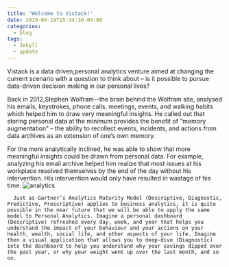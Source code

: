 ```yaml
---
title: "Welcome to Vistack!"
date: 2019-04-18T15:34:30-04:00
categories:
  - blog
tags:
  - Jekyll
  - update
---
```



<!--You'll find this post in your `_posts` directory. Go ahead and edit it and re-build the site to see your changes. You can rebuild the site in many different ways, but the most common way is to run `jekyll serve`, which launches a web server and auto-regenerates your site when a file is updated.
To add new posts, simply add a file in the `_posts` directory that follows the convention `YYYY-MM-DD-name-of-post.ext` and includes the necessary front matter. Take a look at the source for this post to get an idea about how it works.-->

Vistack is a data driven,personal analytics venture aimed at changing the current scenario with a question to think about – is it possible to pursue data-driven decision making in our personal lives?


Back in 2012,Stephen Wolfram--the brain behind the Wolfram site, analysed his emails, keystrokes, phone calls, meetings, events, and walking habits which helped him to draw very meaningful insights. He called out that storing personal data at the minimum provides the benefit of “memory augmentation” – the ability to recollect events, incidents, and actions from data archives as an extension of one’s own memory.

For the more analytically inclined, he was able to show that more meaningful insights could be drawn from personal data. For example, analyzing his email archive helped him realize that most issues at his workplace resolved themselves by the end of the day without his intervention. His intervention would only have resulted in wastage of his time. 
![analytics](https://images.pexels.com/photos/106344/pexels-photo-106344.jpeg?auto=compress&cs=tinysrgb&dpr=1&w=500)

      Just as Gartner’s Analytics Maturity Model (Descriptive, Diagnostic, Predictive, Prescriptive) applies to business analytics, it is quite possible in the near future that we will be able to apply the same model to Personal Analytics. Imagine a personal dashboard (Descriptive) refreshed every day, week, and year that helps you understand the impact of your behaviour and your actions on your health, wealth, social life, and other aspects of your life. Imagine then a visual application that allows you to deep-dive (Diagnostic) into the dashboard to help you understand why your savings dipped over the past year, or why your weight went up over the last month, and so on.



